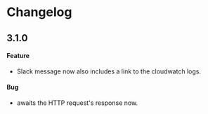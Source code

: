 # Changelog

## 3.1.0

#### Feature

* Slack message now also includes a link to the cloudwatch logs.

#### Bug

* awaits the HTTP request's response now.